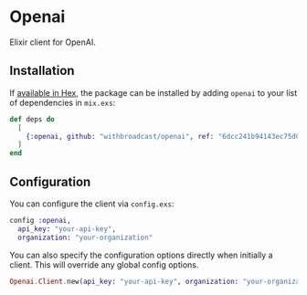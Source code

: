 # Openai

Elixir client for OpenAI.

## Installation

If [available in Hex](https://hex.pm/docs/publish), the package can be installed
by adding `openai` to your list of dependencies in `mix.exs`:

```elixir
def deps do
  [
    {:openai, github: "withbroadcast/openai", ref: "6dcc241b94143ec75d0d819f09e744fab8a7a8ff"}
  ]
end
```

## Configuration

You can configure the client via `config.exs`:

```elixir
config :openai,
  api_key: "your-api-key",
  organization: "your-organization"
```

You can also specify the configuration options directly when initially a client. This will override any global config options.


```elixir
Openai.Client.new(api_key: "your-api-key", organization: "your-organization")
```
